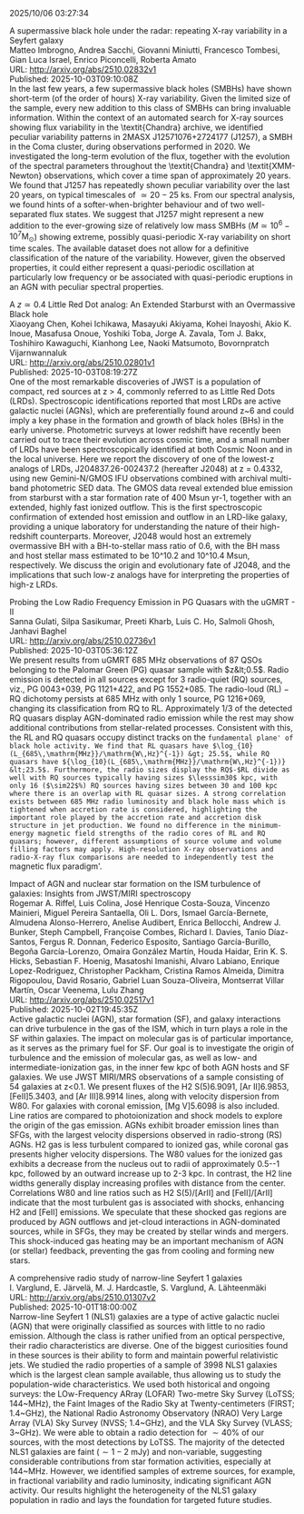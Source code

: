 2025/10/06 03:27:34  

A supermassive black hole under the radar: repeating X-ray variability
  in a Seyfert galaxy  
Matteo Imbrogno, Andrea Sacchi, Giovanni Miniutti, Francesco Tombesi, Gian Luca Israel, Enrico Piconcelli, Roberta Amato  
URL: http://arxiv.org/abs/2510.02832v1  
Published: 2025-10-03T09:10:08Z  
  In the last few years, a few supermassive black holes (SMBHs) have shown short-term (of the order of hours) X-ray variability. Given the limited size of the sample, every new addition to this class of SMBHs can bring invaluable information. Within the context of an automated search for X-ray sources showing flux variability in the \textit{Chandra} archive, we identified peculiar variability patterns in 2MASX J12571076+2724177 (J1257), a SMBH in the Coma cluster, during observations performed in 2020. We investigated the long-term evolution of the flux, together with the evolution of the spectral parameters throughout the \textit{Chandra} and \textit{XMM-Newton} observations, which cover a time span of approximately 20 years. We found that J1257 has repeatedly shown peculiar variability over the last 20 years, on typical timescales of $\simeq20-25$ ks. From our spectral analysis, we found hints of a softer-when-brighter behaviour and of two well-separated flux states. We suggest that J1257 might represent a new addition to the ever-growing size of relatively low mass SMBHs ($M\simeq10^6-10^7\mathrm{M}_\odot$) showing extreme, possibly quasi-periodic X-ray variability on short time scales. The available dataset does not allow for a definitive classification of the nature of the variability. However, given the observed properties, it could either represent a quasi-periodic oscillation at particularly low frequency or be associated with quasi-periodic eruptions in an AGN with peculiar spectral properties.   

A $z\simeq0.4$ Little Red Dot analog: An Extended Starburst with an
  Overmassive Black hole  
Xiaoyang Chen, Kohei Ichikawa, Masayuki Akiyama, Kohei Inayoshi, Akio K. Inoue, Masafusa Onoue, Yoshiki Toba, Jorge A. Zavala, Tom J. Bakx, Toshihiro Kawaguchi, Kianhong Lee, Naoki Matsumoto, Bovornpratch Vijarnwannaluk  
URL: http://arxiv.org/abs/2510.02801v1  
Published: 2025-10-03T08:19:27Z  
  One of the most remarkable discoveries of JWST is a population of compact, red sources at z &gt; 4, commonly referred to as Little Red Dots (LRDs). Spectroscopic identifications reported that most LRDs are active galactic nuclei (AGNs), which are preferentially found around z~6 and could imply a key phase in the formation and growth of black holes (BHs) in the early universe. Photometric surveys at lower redshift have recently been carried out to trace their evolution across cosmic time, and a small number of LRDs have been spectroscopically identified at both Cosmic Noon and in the local universe. Here we report the discovery of one of the lowest-z analogs of LRDs, J204837.26-002437.2 (hereafter J2048) at z = 0.4332, using new Gemini-N/GMOS IFU observations combined with archival multi-band photometric SED data. The GMOS data reveal extended blue emission from starburst with a star formation rate of 400 Msun yr-1, together with an extended, highly fast ionized outflow. This is the first spectroscopic confirmation of extended host emission and outflow in an LRD-like galaxy, providing a unique laboratory for understanding the nature of their high-redshift counterparts. Moreover, J2048 would host an extremely overmassive BH with a BH-to-stellar mass ratio of 0.6, with the BH mass and host stellar mass estimated to be 10^10.2 and 10^10.4 Msun, respectively. We discuss the origin and evolutionary fate of J2048, and the implications that such low-z analogs have for interpreting the properties of high-z LRDs.   

Probing the Low Radio Frequency Emission in PG Quasars with the uGMRT -
  II  
Sanna Gulati, Silpa Sasikumar, Preeti Kharb, Luis C. Ho, Salmoli Ghosh, Janhavi Baghel  
URL: http://arxiv.org/abs/2510.02736v1  
Published: 2025-10-03T05:36:12Z  
  We present results from uGMRT 685 MHz observations of 87 QSOs belonging to the Palomar Green (PG) quasar sample with $z&lt;0.5$. Radio emission is detected in all sources except for 3 radio-quiet (RQ) sources, viz., PG 0043+039, PG 1121+422, and PG 1552+085. The radio-loud (RL) $-$ RQ dichotomy persists at 685 MHz with only 1 source, PG 1216+069, changing its classification from RQ to RL. Approximately 1/3 of the detected RQ quasars display AGN-dominated radio emission while the rest may show additional contributions from stellar-related processes. Consistent with this, the RL and RQ quasars occupy distinct tracks on the `fundamental plane' of black hole activity. We find that RL quasars have $\log_{10}(L_{685\,\mathrm{MHz}}/\mathrm{W\,Hz}^{-1}) &gt; 25.5$, while RQ quasars have ${\log_{10}(L_{685\,\mathrm{MHz}}/\mathrm{W\,Hz}^{-1})} &lt;23.5$. Furthermore, the radio sizes display the RQ$-$RL divide as well with RQ sources typically having sizes $\lesssim30$ kpc, with only 16 ($\sim22$%) RQ sources having sizes between 30 and 100 kpc where there is an overlap with RL quasar sizes. A strong correlation exists between 685 MHz radio luminosity and black hole mass which is tightened when accretion rate is considered, highlighting the important role played by the accretion rate and accretion disk structure in jet production. We found no difference in the minimum-energy magnetic field strengths of the radio cores of RL and RQ quasars; however, different assumptions of source volume and volume filling factors may apply. High-resolution X-ray observations and radio-X-ray flux comparisons are needed to independently test the `magnetic flux paradigm'.   

Impact of AGN and nuclear star formation on the ISM turbulence of
  galaxies: Insights from JWST/MIRI spectroscopy  
Rogemar A. Riffel, Luis Colina, José Henrique Costa-Souza, Vincenzo Mainieri, Miguel Pereira Santaella, Oli L. Dors, Ismael García-Bernete, Almudena Alonso-Herrero, Anelise Audibert, Enrica Bellocchi, Andrew J. Bunker, Steph Campbell, Françoise Combes, Richard I. Davies, Tanio Díaz-Santos, Fergus R. Donnan, Federico Esposito, Santiago García-Burillo, Begoña García-Lorenzo, Omaira González Martín, Houda Haidar, Erin K. S. Hicks, Sebastian F. Hoenig, Masatoshi Imanishi, Alvaro Labiano, Enrique Lopez-Rodriguez, Christopher Packham, Cristina Ramos Almeida, Dimitra Rigopoulou, David Rosario, Gabriel Luan Souza-Oliveira, Montserrat Villar Martín, Oscar Veenema, Lulu Zhang  
URL: http://arxiv.org/abs/2510.02517v1  
Published: 2025-10-02T19:45:35Z  
  Active galactic nuclei (AGN), star formation (SF), and galaxy interactions can drive turbulence in the gas of the ISM, which in turn plays a role in the SF within galaxies. The impact on molecular gas is of particular importance, as it serves as the primary fuel for SF. Our goal is to investigate the origin of turbulence and the emission of molecular gas, as well as low- and intermediate-ionization gas, in the inner few kpc of both AGN hosts and SF galaxies. We use JWST MIRI/MRS observations of a sample consisting of 54 galaxies at z&lt;0.1. We present fluxes of the H2 S(5)6.9091, [Ar II]6.9853, [FeII]5.3403, and [Ar III]8.9914 lines, along with velocity dispersion from W80. For galaxies with coronal emission, [Mg V]5.6098 is also included. Line ratios are compared to photoionization and shock models to explore the origin of the gas emission. AGNs exhibit broader emission lines than SFGs, with the largest velocity dispersions observed in radio-strong (RS) AGNs. H2 gas is less turbulent compared to ionized gas, while coronal gas presents higher velocity dispersions. The W80 values for the ionized gas exhibits a decrease from the nucleus out to radii of approximately 0.5--1 kpc, followed by an outward increase up to 2-3 kpc. In contrast, the H2 line widths generally display increasing profiles with distance from the center. Correlations W80 and line ratios such as H2 S(5)/[ArII] and [FeII]/[ArII] indicate that the most turbulent gas is associated with shocks, enhancing H2 and [FeII] emissions. We speculate that these shocked gas regions are produced by AGN outflows and jet-cloud interactions in AGN-dominated sources, while in SFGs, they may be created by stellar winds and mergers. This shock-induced gas heating may be an important mechanism of AGN (or stellar) feedback, preventing the gas from cooling and forming new stars.   

A comprehensive radio study of narrow-line Seyfert 1 galaxies  
I. Varglund, E. Järvelä, M. J. Hardcastle, S. Varglund, A. Lähteenmäki  
URL: http://arxiv.org/abs/2510.01307v2  
Published: 2025-10-01T18:00:00Z  
  Narrow-line Seyfert 1 (NLS1) galaxies are a type of active galactic nuclei (AGN) that were originally classified as sources with little to no radio emission. Although the class is rather unified from an optical perspective, their radio characteristics are diverse. One of the biggest curiosities found in these sources is their ability to form and maintain powerful relativistic jets. We studied the radio properties of a sample of 3998 NLS1 galaxies which is the largest clean sample available, thus allowing us to study the population-wide characteristics. We used both historical and ongoing surveys: the LOw-Frequency ARray (LOFAR) Two-metre Sky Survey (LoTSS; 144~MHz), the Faint Images of the Radio Sky at Twenty-centimeters (FIRST; 1.4~GHz), the National Radio Astronomy Observatory (NRAO) Very Large Array (VLA) Sky Survey (NVSS; 1.4~GHz), and the VLA Sky Survey (VLASS; 3~GHz). We were able to obtain a radio detection for $\sim40\%$ of our sources, with the most detections by LoTSS. The majority of the detected NLS1 galaxies are faint ($\sim1-2$ mJy) and non-variable, suggesting considerable contributions from star formation activities, especially at 144~MHz. However, we identified samples of extreme sources, for example, in fractional variability and radio luminosity, indicating significant AGN activity. Our results highlight the heterogeneity of the NLS1 galaxy population in radio and lays the foundation for targeted future studies.   

